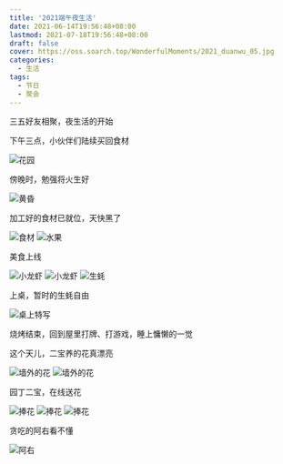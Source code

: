 ```yaml
---
title: '2021端午夜生活'
date: 2021-06-14T19:56:48+08:00
lastmod: 2021-07-18T19:56:48+08:00
draft: false
cover: https://oss.soarch.top/WonderfulMoments/2021_duanwu_05.jpg
categories:
  - 生活
tags:
  - 节日
  - 聚会
---
```


三五好友相聚，夜生活的开始

<!--more-->

下午三点，小伙伴们陆续买回食材

![花园](https://oss.soarch.top/WonderfulMoments/2021_duanwu_05.jpg)

傍晚时，勉强将火生好

![黄昏](https://oss.soarch.top/WonderfulMoments/2021_duanwu_06.jpg)

加工好的食材已就位，天快黑了

![食材](https://oss.soarch.top/WonderfulMoments/2021_duanwu_12.jpg)
![水果](https://oss.soarch.top/WonderfulMoments/2021_duanwu_09.jpg)

美食上线

![小龙虾](https://oss.soarch.top/WonderfulMoments/2021_duanwu_07.jpg)
![小龙虾](https://oss.soarch.top/WonderfulMoments/2021_duanwu_11.jpg)
![生蚝](https://oss.soarch.top/WonderfulMoments/2021_duanwu_08.jpg)

上桌，暂时的生蚝自由

![桌上特写](https://oss.soarch.top/WonderfulMoments/2021_duanwu_10.jpg)

烧烤结束，回到屋里打牌、打游戏，睡上慵懒的一觉

这个天儿，二宝养的花真漂亮

![墙外的花](https://oss.soarch.top/WonderfulMoments/2021_duanwu_14.jpg)
![墙外的花](https://oss.soarch.top/WonderfulMoments/2021_duanwu_02.jpg)

园丁二宝，在线送花

![捧花](https://oss.soarch.top/WonderfulMoments/2021_duanwu_03.jpg)
![捧花](https://oss.soarch.top/WonderfulMoments/2021_duanwu_13.jpg)
![捧花](https://oss.soarch.top/WonderfulMoments/2021_duanwu_04.jpg)

贪吃的阿右看不懂

![阿右](https://oss.soarch.top/WonderfulMoments/2021_duanwu_01.jpg)
